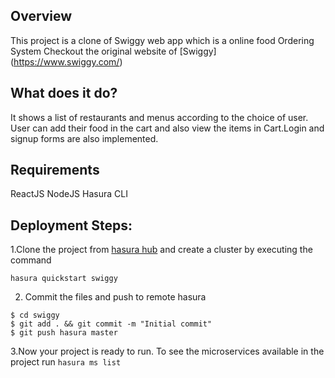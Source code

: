 ## Overview
  This project is a clone of Swiggy web app which is a online food Ordering System
  Checkout the original website of [Swiggy] (https://www.swiggy.com/)
## What does it do?
  It shows a list of restaurants and menus according to the choice of user. User can add their food in the cart and also view the items in Cart.Login and signup forms are also implemented. 
## Requirements
  ReactJS
  NodeJS
  Hasura CLI
## Deployment Steps:
  1.Clone the project from [hasura hub](https://hasura.io/hub) and create a cluster by executing the command
  ```
  hasura quickstart swiggy
  ```
  2. Commit the files and push to remote hasura
  ```
  $ cd swiggy
  $ git add . && git commit -m "Initial commit" 
  $ git push hasura master
  ```
  3.Now your project is ready to run. To see the microservices available in the project run ```hasura ms list```
  
  
